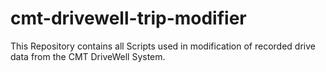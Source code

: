 # cmt-drivewell-trip-modifier
This Repository contains all Scripts used in modification of recorded drive data from the CMT DriveWell System.
